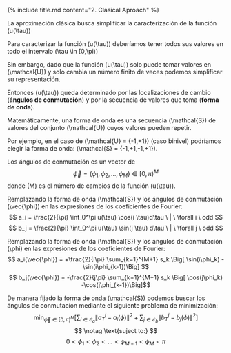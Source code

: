 <section>

{% include title.md content="2. Clasical Aproach" %}
    <section>
        <p>
        La aproximación clásica busca simplificar la caracterización de la función \(u(\tau)\)
        </p>
        <p>
        Para caracterizar la función \(u(\tau)\) deberíamos tener todos sus valores en todo el intervalo \(\tau \in [0,\pi)\)
        </p>
        <p>Sin embargo, dado que la función \(u(\tau)\) solo puede tomar valores en \(\mathcal{U}\) y solo cambia un número finito de veces podemos simplificar su representación.</p>
        <p>Entonces \(u(\tau)\) queda determinado por las localizaciones de cambio (<b>ángulos de conmutación</b>) y por la secuencia de valores que toma (<b>forma de onda</b>).</p>
    </section>
    <section>
        <p>Matemáticamente, una forma de onda es una secuencia \(\mathcal{S}\) de valores del conjunto \(\mathcal{U}\) cuyos valores pueden repetir. 
        </p>
        <p>Por ejemplo, en el caso de \(\mathcal{U} = \{-1,+1\}\) (caso binivel) podríamos elegir la forma de onda: \(\mathcal{S} = \{-1,+1,-1,+1\}\).
        </p>
        <p> Los ángulos de conmutación es un vector de 
        $$
        \vec{\phi} = \{\phi_1,\phi_2,\dots,\phi_M\}\in [0,\pi)^M
        $$ 
        donde \(M\) es el número de cambios de la función \(u(\tau)\).
        </p>
    </section>
    <section>
        <p>
        Remplazando la forma de onda \(\mathcal{S}\) y los ángulos de conmutación \(\vec{\phi}\) en las expresiones de los coeficientes de Fourier:
        $$ 
        a_i = \frac{2}{\pi} \int_0^\pi u(\tau) \cos(i \tau)d\tau \ | \ \forall i \ odd 
        $$
        $$
        b_j = \frac{2}{\pi} \int_0^\pi u(\tau)  \sin(j \tau) d\tau \ | \ \forall j \ odd 
        $$
        </p>
    </section>
    <section>
    <p>
    Remplazando la forma de onda \(\mathcal{S}\) y los ángulos de conmutación \(\phi\) en las expresiones de los coeficientes de Fourier:
    $$    a_i(\vec{\phi}) = +\frac{2}{i\pi}  \sum_{k=1}^{M+1} s_k \Big[ \sin(i\phi_k) -\sin(i\phi_{k-1})\Big] $$
    $$
    b_j(\vec{\phi}) = -\frac{2}{j\pi}  \sum_{k=1}^{M+1} s_k \Big[ \cos(j\phi_k) -\cos(j\phi_{k-1})\Big]$$
    </p>
    </section>
    <section>
    <p>
    De manera fijado la forma de onda \(\mathcal{S}\) podemos buscar los ángulos de conmutación mediante el siguiente problema de minimización:
    $$
    \min_{\vec{\phi} \in [0,\pi]^{M} }  \Bigg[
    \sum_{i \in \mathcal{E}_a} \| a_T^i - a_i({\phi}) \|^2 +
    \sum_{j \in \mathcal{E}_b} \| b_T^j - b_j({\phi}) \|^2 \Bigg]
    $$
    $$
    \notag \text{suject to:}
    $$
    $$
    0 <\phi_1 < \phi_2 < \dots < \phi_{M-1} < \phi_{M} < \pi  
    $$
    </p>
    </section>
</section>
 
